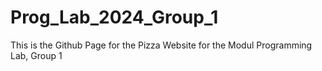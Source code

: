 # Prog_Lab_2024_Group_1
This is the Github Page for the Pizza Website for the Modul Programming Lab, Group 1
